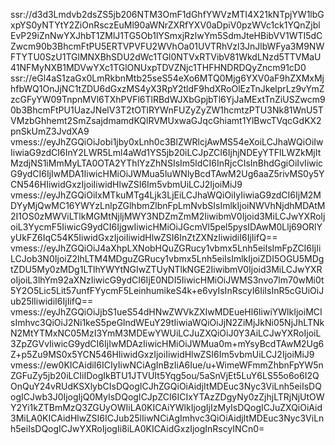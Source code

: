 ssr://d3d3Lmdvb2dsZS5jb206NTM3OmF1dGhfYWVzMTI4X21kNTpjYW1lbGxpYS0yNTYtY2ZiOnRsczEuMl90aWNrZXRfYXV0aDpiV0pzWVc1ck1YQnZjblEvP29iZnNwYXJhbT1ZMlJ1TG5Ob1lYSmxjRzlwYm5SdmJteHBibVV1WTI5dCZwcm90b3BhcmFtPU5ERTVPVFU2WVhOa01UVTRhVzl3JnJlbWFya3M9NWFTYTU0SzU1TGlMNXBhSDU2dWc1TGl0NTVxRTVibV81WkdLNzd5TTVMaU41NFMyNXB1MDVwYXc1TGlONUxpTDVZNjc1THFHNDRDQyZncm91cD0
ssr://eGl4aS1zaGx0LmRkbnMtb25seS54eXo6MTQ0Mjg6YXV0aF9hZXMxMjhfbWQ1OnJjNC1tZDU6dGxzMS4yX3RpY2tldF9hdXRoOlEzTnJkelprLz9vYmZzcGFyYW09TnpnMVl6TXhPVFl6TlRBdWJXbGpjbTl6YjJaMExtTnZiUSZwcm90b3BhcmFtPU1UazJNelV3T2tOTlRYWnFUZyZyZW1hcmtzPTU3Nk81WnU5TVMzbGhhemt2SmZsajdmamdKQlRVMUxwaGJqcGhiamt1YlBwcTVqcGdKX2pnSkUmZ3JvdXA9
vmess://eyJhZGQiOiJobi1jby0xLnh0c3BlZWRlcjAwMS54eXoiLCJhaWQiOiIwIiwiaG9zdCI6InY2LWR5Lml4aWd1YS5jb20iLCJpZCI6IjhjNDEyYTFlLWZkMjItMzdjNS1iMmMyLTA0OTA2YThlYzZhNSIsIm5ldCI6InRjcCIsInBhdGgiOiIvIiwicG9ydCI6IjIwMDA1IiwicHMiOiJWMua5luWNlyBcdTAwM2Ug6aaZ5rivMS0y5YCN546HIiwidGxzIjoiIiwidHlwZSI6Im5vbmUiLCJ2IjoiMiJ9
vmess://eyJhZGQiOiIxMTkuMTg4Ljk3LjEiLCJhaWQiOiIyIiwiaG9zdCI6IjM2MDYyMjQwMC16YWYzLnlpZGlhbmZlbnFpLmNvbSIsImlkIjoiNWVhNjdhMDAtM2I1OS0zMWViLTlkMGMtNjljMWY3NDZmZmM2IiwibmV0Ijoid3MiLCJwYXRoIjoiL3YycmF5IiwicG9ydCI6IjgwIiwicHMiOiJGcmVl5pel5pysIDAwM0Llj69ORlYyUkFZ6IqC54K5IiwidGxzIjoiIiwidHlwZSI6InZtZXNzIiwidiI6IjIifQ==
vmess://eyJhZGQiOiJ4aXhpLXNobHQuZGRucy1vbmx5Lnh5eiIsImFpZCI6IjIiLCJob3N0IjoiZ2lhLTM4MDguZGRucy1vbmx5Lnh5eiIsImlkIjoiZDI5OGU5MDgtZDU5My0zMDg1LTlhYWYtNGIwZTUyNTlkNGE2IiwibmV0Ijoid3MiLCJwYXRoIjoiL3lhYm92aXNzIiwicG9ydCI6IjE0NDI5IiwicHMiOiJWMS3nvo7lm70wMi0t5Y2O5Lic5Lit57unfFYycmF5LeinhumikeS4k+e6vyIsInRscyI6IiIsInR5cGUiOiJub25lIiwidiI6IjIifQ==
vmess://eyJhZGQiOiJjbS1ueS54dHNwZWVkZXIwMDEueHl6IiwiYWlkIjoiMCIsImhvc3QiOiJ2Ni1keS5peGlndWEuY29tIiwiaWQiOiJjN2ZiMjJkNi05NjJhLTNkN2MtYTMxNC05MzI3YmM3MDEwYWUiLCJuZXQiOiJ0Y3AiLCJwYXRoIjoiL3ZpZGVvIiwicG9ydCI6IjIwMDAzIiwicHMiOiJWMua0m+mYsyBcdTAwM2Ug6Z+p5Zu9MS0x5YCN546HIiwidGxzIjoiIiwidHlwZSI6Im5vbmUiLCJ2IjoiMiJ9
vmess://ew0KICAidiI6ICIyIiwNCiAgInBzIiA6Iue/u+WimeWFmmZhbnFpYW5nZGFuZy5jb20iLCIiIDogIkBTU1JTVUIt5Yqg5ou/5aSnVjEt5LuY6LS55o6o6I2QOnQuY24vRUdKSXlybCIsDQogICJhZGQiOiAidjItMDEuc3Nyc3ViLnh5eiIsDQogICJwb3J0IjogIjQ0MyIsDQogICJpZCI6ICIxYTAzZDgyNy0zZjhjLTRjNjUtOWY2Yi1kZTBmMzQ3ZGUyOWIiLA0KICAiYWlkIjogIjIzMyIsDQogICJuZXQiOiAid3MiLA0KICAidHlwZSI6ICJub25lIiwNCiAgImhvc3QiOiAidjItMDEuc3Nyc3ViLnh5eiIsDQogICJwYXRoIjogIi8iLA0KICAidGxzIjogInRscyINCn0=

